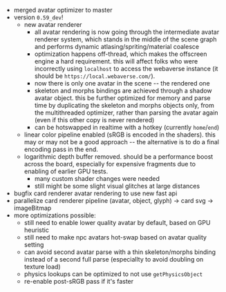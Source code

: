 - merged avatar optimizer to master
- version `0.59_dev`!
  - new avatar renderer
    - all avatar rendering is now going through the intermediate avatar renderer system, which stands in the middle of the scene graph and performs dynamic atlasing/spriting/material coalesce
    - optimization happens off-thread, which makes the offscreen engine a hard requirement. this will affect folks who were incorrectly using `localhost` to access the webaverse instance (it should be `https://local.webaverse.com/`).
    - now there is only one avatar in the scene -- the rendered one
    - skeleton and morphs bindings are achieved through a shadow avatar object. this be further optimized for memory and parse time by duplicating the skeleton and morphs objects only, from the multithreaded optimizer, rather than parsing the avatar again (even if this other copy is never rendered) 
    - can be hotswapped in realtime with a hotkey (currently `home`/`end`)
  - linear color pipeline enabled (sRGB is encoded in the shaders). this may or may not be a good approach -- the alternative is to do a final encoding pass in the end.
  - logarithmic depth buffer removed. should be a performance boost across the board, especially for expensive fragments due to enabling of earlier GPU tests.
    - many custom shader changes were needed
    - still might be some slight visual glitches at large distances
- bugfix card renderer avatar rendering to use new fast api
- parallelize card renderer pipeline (avatar, object, glyph) -> card svg -> imageBitmap
- more optimizations possible:
  - still need to enable lower quality avatar by default, based on GPU heuristic
  - still need to make npc avatars hot-swap based on avatar quality setting
  - can avoid second avatar parse with a thin skeleton/morphs binding instead of a second full parse (especiallty to avoid doubling on texture load)
  - physics lookups can be optimized to not use `getPhysicsObject`
  - re-enable post-sRGB pass if it's faster